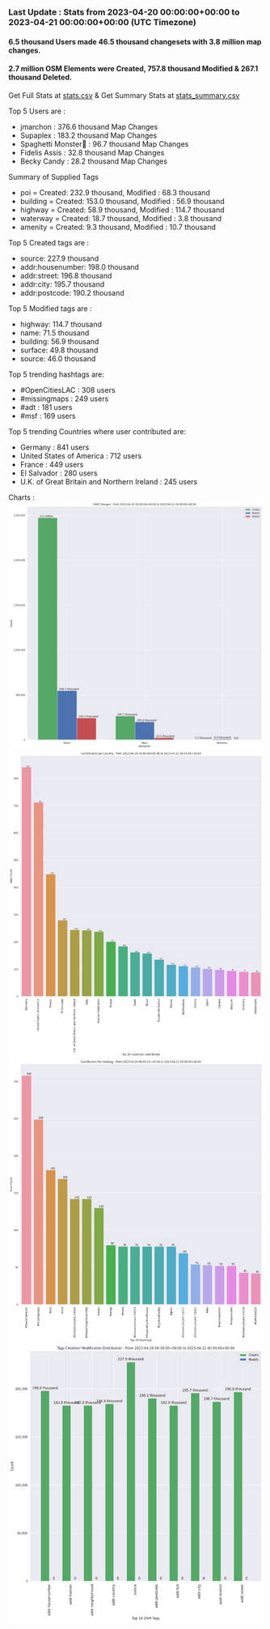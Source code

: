 ### Last Update : Stats from 2023-04-20 00:00:00+00:00 to 2023-04-21 00:00:00+00:00 (UTC Timezone)

#### 6.5 thousand Users made 46.5 thousand changesets with 3.8 million map changes.
#### 2.7 million OSM Elements were Created, 757.8 thousand Modified & 267.1 thousand Deleted.
Get Full Stats at [stats.csv](/stats/Global/Daily/stats.csv)
 & Get Summary Stats at [stats_summary.csv](/stats/Global/Daily/stats_summary.csv)

Top 5 Users are : 
- jmarchon : 376.6 thousand Map Changes
- Supaplex : 183.2 thousand Map Changes
- Spaghetti Monster🍝 : 96.7 thousand Map Changes
- Fidelis Assis : 32.8 thousand Map Changes
- Becky Candy : 28.2 thousand Map Changes

Summary of Supplied Tags
- poi = Created: 232.9 thousand, Modified : 68.3 thousand
- building = Created: 153.0 thousand, Modified : 56.9 thousand
- highway = Created: 58.9 thousand, Modified : 114.7 thousand
- waterway = Created: 18.7 thousand, Modified : 3.8 thousand
- amenity = Created: 9.3 thousand, Modified : 10.7 thousand


Top 5 Created tags are :
- source: 227.9 thousand
- addr:housenumber: 198.0 thousand
- addr:street: 196.8 thousand
- addr:city: 195.7 thousand
- addr:postcode: 190.2 thousand


Top 5 Modified tags are :
- highway: 114.7 thousand
- name: 71.5 thousand
- building: 56.9 thousand
- surface: 49.8 thousand
- source: 46.0 thousand


Top 5 trending hashtags are:
- #OpenCitiesLAC : 308 users
- #missingmaps : 249 users
- #adt : 181 users
- #msf : 169 users


Top 5 trending Countries where user contributed are:
- Germany : 841 users
- United States of America : 712 users
- France : 449 users
- El Salvador : 280 users
- U.K. of Great Britain and Northern Ireland : 245 users


 Charts : 
![Alt text](./stats_osm_changes.png) 
![Alt text](./stats_users_per_country.png) 
![Alt text](./stats_users_per_hashtag.png) 
![Alt text](./stats_tags.png) 
